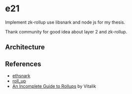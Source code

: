 # e21

Implement zk-rollup use libsnark and node js for my thesis. 

Thank community for good idea about layer 2 and zk-rollup.

## Architecture


## References

- [ethsnark](https://github.com/HarryR/ethsnarks)
- [roll_up](https://github.com/barryWhiteHat/roll_up)
- [An Incomplete Guide to Rollups](https://vitalik.ca/general/2021/01/05/rollup.html) by Vitalik


